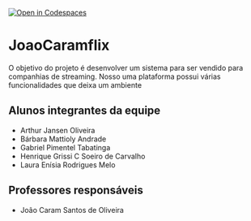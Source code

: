 [![Open in Codespaces](https://classroom.github.com/assets/launch-codespace-7f7980b617ed060a017424585567c406b6ee15c891e84e1186181d67ecf80aa0.svg)](https://classroom.github.com/open-in-codespaces?assignment_repo_id=10848496)
# JoaoCaramflix
O objetivo do projeto é desenvolver um sistema para ser vendido para companhias de streaming. 
Nosso uma plataforma possui várias funcionalidades que deixa um ambiente 

## Alunos integrantes da equipe

* Arthur Jansen Oliveira
* Bárbara Mattioly Andrade
* Gabriel Pimentel Tabatinga
* Henrique Grissi C Soeiro de Carvalho
* Laura Enísia Rodrigues Melo

## Professores responsáveis

* João Caram Santos de Oliveira

